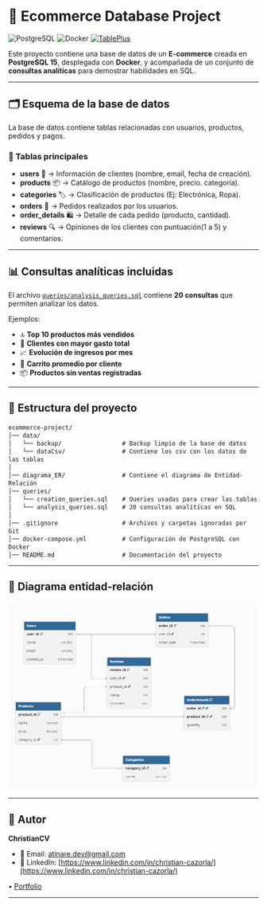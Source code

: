 # 🛒 Ecommerce Database Project

![PostgreSQL](https://img.shields.io/badge/PostgreSQL-15-blue?logo=postgresql&logoColor=white)
![Docker](https://img.shields.io/badge/Docker-Compose-blue?logo=docker&logoColor=white)
[![TablePlus](https://img.shields.io/badge/TablePlus-–yourColor?logo=tableplus&logoColor=white)](https://tableplus.com/)

Este proyecto contiene una base de datos de un **E-commerce** creada en **PostgreSQL 15**, desplegada con **Docker**, y acompañada de un conjunto de **consultas analíticas** para demostrar habilidades en SQL.

---

## 🗂️ Esquema de la base de datos

La base de datos contiene tablas relacionadas con usuarios, productos, pedidos y pagos.

### 📌 Tablas principales

- **users** 👤 → Información de clientes (nombre, email, fecha de creación).
- **products** 📦 → Catálogo de productos (nombre, precio. categoría).
- **categories** 🏷️ → Clasificación de productos (Ej: Electrónica, Ropa).
- **orders** 🧾 → Pedidos realizados por los usuarios.
- **order_details** 🛍️ → Detalle de cada pedido (producto, cantidad).
- **reviews** 🔍 → Opiniones de los clientes con puntuación(1 a 5) y comentarios.

---

## 📊 Consultas analíticas incluidas

El archivo [`queries/analysis_queries.sql`](./queries/analysis_queries.sql) contiene **20 consultas** que permiten analizar los datos.

Ejemplos:

- 🔝 **Top 10 productos más vendidos**
- 👥 **Clientes con mayor gasto total**
- 📈 **Evolución de ingresos por mes**
- 🛒 **Carrito promedio por cliente**
- 📦 **Productos sin ventas registradas**

---

## 📂 Estructura del proyecto

```
ecommerce-project/
│── data/
│   └── backup/                 # Backup limpio de la base de datos
│   └── dataCsv/                # Contiene los csv con los datos de las tablas
│
│── diagrama_ER/                # Contiene el diagrama de Entidad-Relación
│── queries/
│   └── creation_queries.sql    # Queries usadas para crear las tablas
│   └── analysis_queries.sql    # 20 consultas analíticas en SQL
│
│── .gitignore                  # Archivos y carpetas ignoradas por Git
│── docker-compose.yml          # Configuración de PostgreSQL con Docker
│── README.md                   # Documentación del proyecto
```

---

## 📐 Diagrama entidad-relación

![Vista principal](./diagrama_ER/diagrama_ER.png)


---

## 👤 Autor

**ChristianCV**

- 📧 Email: [atinare.dev@gmail.com](atinare.dev@gmail.com)
- 💼 LinkedIn: [https://www.linkedin.com/in/christian-cazorla/](https://www.linkedin.com/in/christian-cazorla/)

• [Portfolio](https://github.com/AtinareDev/PORTFOLIO_Data_Science)

---
